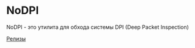 # NoDPI

NoDPI - это утилита для обхода системы DPI (Deep Packet Inspection)

[Релизы](https://github.com/GVCoder09/NoDPI/releases)
